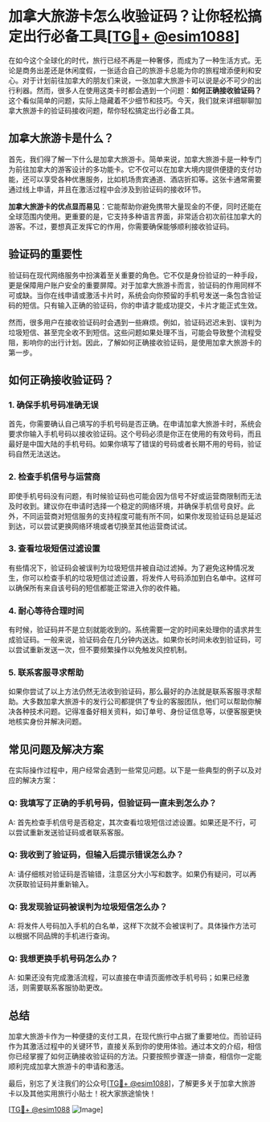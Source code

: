 # 加拿大旅游卡怎么收验证码？让你轻松搞定出行必备工具[[TG💪+ @esim1088](https://t.me/s/esim1088)]

在如今这个全球化的时代，旅行已经不再是一种奢侈，而成为了一种生活方式。无论是商务出差还是休闲度假，一张适合自己的旅游卡总能为你的旅程增添便利和安心。对于计划前往加拿大的朋友们来说，一张加拿大旅游卡可以说是必不可少的出行利器。然而，很多人在使用这类卡时都会遇到一个问题：**如何正确接收验证码？** 这个看似简单的问题，实际上隐藏着不少细节和技巧。今天，我们就来详细聊聊加拿大旅游卡的验证码接收问题，帮你轻松搞定出行必备工具。

## 加拿大旅游卡是什么？

首先，我们得了解一下什么是加拿大旅游卡。简单来说，加拿大旅游卡是一种专门为前往加拿大的游客设计的多功能卡。它不仅可以在加拿大境内提供便捷的支付功能，还可以享受各种优惠服务，比如机场贵宾通道、酒店折扣等。这张卡通常需要通过线上申请，并且在激活过程中会涉及到验证码的接收环节。

**加拿大旅游卡的优点显而易见**：它能帮助你避免携带大量现金的不便，同时还能在全球范围内使用。更重要的是，它支持多种语言界面，非常适合初次前往加拿大的游客。不过，要想真正发挥它的作用，你需要确保能够顺利接收验证码。

## 验证码的重要性

验证码在现代网络服务中扮演着至关重要的角色。它不仅是身份验证的一种手段，更是保障用户账户安全的重要屏障。对于加拿大旅游卡而言，验证码的作用同样不可或缺。当你在线申请或激活卡片时，系统会向你预留的手机号发送一条包含验证码的短信。只有输入正确的验证码，你的申请才能成功提交，卡片才能正式生效。

然而，很多用户在接收验证码时会遇到一些麻烦。例如，验证码迟迟未到、误判为垃圾短信、甚至完全收不到短信。这些问题如果处理不当，可能会导致整个流程受阻，影响你的出行计划。因此，了解如何正确接收验证码，是使用加拿大旅游卡的第一步。

## 如何正确接收验证码？

### 1. 确保手机号码准确无误

首先，你需要确认自己填写的手机号码是否正确。在申请加拿大旅游卡时，系统会要求你输入手机号码以接收验证码。这个号码必须是你正在使用的有效号码，而且最好是中国大陆的手机号码。如果你填写了错误的号码或者长期不用的号码，验证码自然无法送达。

### 2. 检查手机信号与运营商

即使手机号码没有问题，有时候验证码也可能会因为信号不好或运营商限制而无法及时收到。建议你在申请时选择一个稳定的网络环境，并确保手机信号良好。此外，不同运营商对短信服务的支持程度可能有所不同，如果你发现验证码总是延迟到达，可以尝试更换网络环境或者切换至其他运营商试试。

### 3. 查看垃圾短信过滤设置

有些情况下，验证码会被误判为垃圾短信并被自动过滤掉。为了避免这种情况发生，你可以检查手机的垃圾短信过滤设置，将发件人号码添加到白名单中。这样可以确保所有来自该号码的短信都能正常进入你的收件箱。

### 4. 耐心等待合理时间

有时候，验证码并不是立刻就能收到的。系统需要一定的时间来处理你的请求并生成验证码。一般来说，验证码会在几分钟内送达。如果你长时间未收到验证码，可以尝试重新发送一次，但不要频繁操作以免触发风控机制。

### 5. 联系客服寻求帮助

如果你尝试了以上方法仍然无法收到验证码，那么最好的办法就是联系客服寻求帮助。大多数加拿大旅游卡的发行公司都提供了专业的客服团队，他们可以帮助你解决各种技术问题。记得准备好相关资料，如订单号、身份证信息等，以便客服更快地核实身份并解决问题。

## 常见问题及解决方案

在实际操作过程中，用户经常会遇到一些常见问题。以下是一些典型的例子以及对应的解决方案：

### Q: 我填写了正确的手机号码，但验证码一直未到怎么办？
A: 首先检查手机信号是否稳定，其次查看垃圾短信过滤设置。如果还是不行，可以尝试重新发送验证码或者联系客服。

### Q: 我收到了验证码，但输入后提示错误怎么办？
A: 请仔细核对验证码是否输错，注意区分大小写和数字。如果仍有疑问，可以再次获取验证码并重新输入。

### Q: 我发现验证码被误判为垃圾短信怎么办？
A: 将发件人号码加入手机的白名单，这样下次就不会被误判了。具体操作方法可以根据不同品牌的手机进行查询。

### Q: 我想更换手机号码怎么办？
A: 如果还没有完成激活流程，可以直接在申请页面修改手机号码；如果已经激活，则需要联系客服协助更改。

## 总结

加拿大旅游卡作为一种便捷的支付工具，在现代旅行中占据了重要地位。而验证码作为其激活过程中的关键环节，直接关系到你的使用体验。通过本文的介绍，相信你已经掌握了如何正确接收验证码的方法。只要按照步骤逐一排查，相信你一定能顺利完成加拿大旅游卡的申请和激活。

最后，别忘了关注我们的公众号[[TG💪+ @esim1088](https://t.me/s/esim1088)]，了解更多关于加拿大旅游卡以及其他实用旅行小贴士！祝大家旅途愉快！

[[TG💪+ @esim1088](https://t.me/s/esim1088) ![Image](https://i.postimg.cc/4NQfJmqS/Snipaste-2025-05-13-00-14-12.png)]